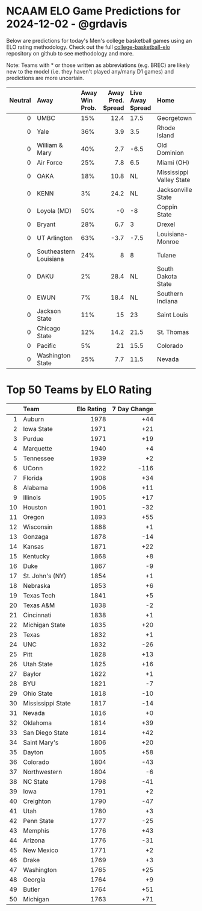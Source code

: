 # NCAAM ELO Game Predictions for 2024-12-02 - @grdavis
Below are predictions for today's Men's college basketball games using an ELO rating methodology. Check out the full [college-basketball-elo](https://github.com/grdavis/college-basketball-elo) repository on github to see methodology and more.

Note: Teams with * or those written as abbreviations (e.g. BREC) are likely new to the model (i.e. they haven't played any/many D1 games) and predictions are more uncertain.

|   Neutral | Away                   | Away Win Prob.   |   Away Pred. Spread | Live Away Spread   | Home                     | Home Win Prob.   |   Home Pred. Spread |
|----------:|:-----------------------|:-----------------|--------------------:|:-------------------|:-------------------------|:-----------------|--------------------:|
|         0 | UMBC                   | 15%              |                12.4 | 17.5               | Georgetown               | 85%              |               -12.4 |
|         0 | Yale                   | 36%              |                 3.9 | 3.5                | Rhode Island             | 64%              |                -3.9 |
|         0 | William & Mary         | 40%              |                 2.7 | -6.5               | Old Dominion             | 60%              |                -2.7 |
|         0 | Air Force              | 25%              |                 7.8 | 6.5                | Miami (OH)               | 75%              |                -7.8 |
|         0 | OAKA                   | 18%              |                10.8 | NL                 | Mississippi Valley State | 82%              |               -10.8 |
|         0 | KENN                   | 3%               |                24.2 | NL                 | Jacksonville State       | 97%              |               -24.2 |
|         0 | Loyola (MD)            | 50%              |                -0   | -8                 | Coppin State             | 50%              |                 0   |
|         0 | Bryant                 | 28%              |                 6.7 | 3                  | Drexel                   | 72%              |                -6.7 |
|         0 | UT Arlington           | 63%              |                -3.7 | -7.5               | Louisiana-Monroe         | 37%              |                 3.7 |
|         0 | Southeastern Louisiana | 24%              |                 8   | 8                  | Tulane                   | 76%              |                -8   |
|         0 | DAKU                   | 2%               |                28.4 | NL                 | South Dakota State       | 98%              |               -28.4 |
|         0 | EWUN                   | 7%               |                18.4 | NL                 | Southern Indiana         | 93%              |               -18.4 |
|         0 | Jackson State          | 11%              |                15   | 23                 | Saint Louis              | 89%              |               -15   |
|         0 | Chicago State          | 12%              |                14.2 | 21.5               | St. Thomas               | 88%              |               -14.2 |
|         0 | Pacific                | 5%               |                21   | 15.5               | Colorado                 | 95%              |               -21   |
|         0 | Washington State       | 25%              |                 7.7 | 11.5               | Nevada                   | 75%              |                -7.7 |

# Top 50 Teams by ELO Rating
|    | Team              |   Elo Rating |   7 Day Change |
|---:|:------------------|-------------:|---------------:|
|  1 | Auburn            |         1978 |            +44 |
|  2 | Iowa State        |         1971 |            +21 |
|  3 | Purdue            |         1971 |            +19 |
|  4 | Marquette         |         1940 |             +4 |
|  5 | Tennessee         |         1939 |             +2 |
|  6 | UConn             |         1922 |           -116 |
|  7 | Florida           |         1908 |            +34 |
|  8 | Alabama           |         1906 |            +11 |
|  9 | Illinois          |         1905 |            +17 |
| 10 | Houston           |         1901 |            -32 |
| 11 | Oregon            |         1893 |            +55 |
| 12 | Wisconsin         |         1888 |             +1 |
| 13 | Gonzaga           |         1878 |            -14 |
| 14 | Kansas            |         1871 |            +22 |
| 15 | Kentucky          |         1868 |             +8 |
| 16 | Duke              |         1867 |             -9 |
| 17 | St. John's (NY)   |         1854 |             +1 |
| 18 | Nebraska          |         1853 |             +6 |
| 19 | Texas Tech        |         1841 |             +5 |
| 20 | Texas A&M         |         1838 |             -2 |
| 21 | Cincinnati        |         1838 |             +1 |
| 22 | Michigan State    |         1835 |            +20 |
| 23 | Texas             |         1832 |             +1 |
| 24 | UNC               |         1832 |            -26 |
| 25 | Pitt              |         1828 |            +13 |
| 26 | Utah State        |         1825 |            +16 |
| 27 | Baylor            |         1822 |             +1 |
| 28 | BYU               |         1821 |             -7 |
| 29 | Ohio State        |         1818 |            -10 |
| 30 | Mississippi State |         1817 |            -14 |
| 31 | Nevada            |         1816 |             +0 |
| 32 | Oklahoma          |         1814 |            +39 |
| 33 | San Diego State   |         1814 |            +42 |
| 34 | Saint Mary's      |         1806 |            +20 |
| 35 | Dayton            |         1805 |            +58 |
| 36 | Colorado          |         1804 |            -43 |
| 37 | Northwestern      |         1804 |             -6 |
| 38 | NC State          |         1798 |            -41 |
| 39 | Iowa              |         1791 |             +2 |
| 40 | Creighton         |         1790 |            -47 |
| 41 | Utah              |         1780 |             +3 |
| 42 | Penn State        |         1777 |            -25 |
| 43 | Memphis           |         1776 |            +43 |
| 44 | Arizona           |         1776 |            -31 |
| 45 | New Mexico        |         1771 |             +2 |
| 46 | Drake             |         1769 |             +3 |
| 47 | Washington        |         1765 |            +25 |
| 48 | Georgia           |         1764 |             +9 |
| 49 | Butler            |         1764 |            +51 |
| 50 | Michigan          |         1763 |            +71 |